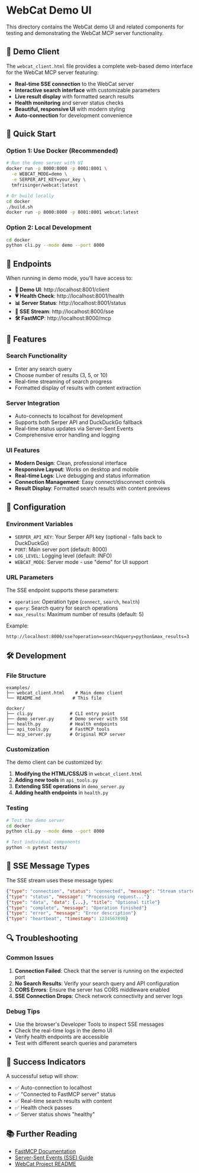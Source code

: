 # WebCat Demo UI

This directory contains the WebCat demo UI and related components for testing and demonstrating the WebCat MCP server functionality.

## 🎨 Demo Client

The `webcat_client.html` file provides a complete web-based demo interface for the WebCat MCP server featuring:

- **Real-time SSE connection** to the WebCat server
- **Interactive search interface** with customizable parameters
- **Live result display** with formatted search results
- **Health monitoring** and server status checks
- **Beautiful, responsive UI** with modern styling
- **Auto-connection** for development convenience

## 🚀 Quick Start

### Option 1: Use Docker (Recommended)

```bash
# Run the demo server with UI
docker run -p 8000:8000 -p 8001:8001 \
  -e WEBCAT_MODE=demo \
  -e SERPER_API_KEY=your_key \
  tmfrisinger/webcat:latest

# Or build locally
cd docker
./build.sh
docker run -p 8000:8000 -p 8001:8001 webcat:latest
```

### Option 2: Local Development

```bash
cd docker
python cli.py --mode demo --port 8000
```

## 📡 Endpoints

When running in demo mode, you'll have access to:

- **🎨 Demo UI**: http://localhost:8001/client
- **💗 Health Check**: http://localhost:8001/health
- **📊 Server Status**: http://localhost:8001/status
- **🔗 SSE Stream**: http://localhost:8000/sse
- **🛠️ FastMCP**: http://localhost:8000/mcp

## 🎯 Features

### Search Functionality
- Enter any search query
- Choose number of results (3, 5, or 10)
- Real-time streaming of search progress
- Formatted display of results with content extraction

### Server Integration
- Auto-connects to localhost for development
- Supports both Serper API and DuckDuckGo fallback
- Real-time status updates via Server-Sent Events
- Comprehensive error handling and logging

### UI Features
- **Modern Design**: Clean, professional interface
- **Responsive Layout**: Works on desktop and mobile
- **Real-time Logs**: Live debugging and status information
- **Connection Management**: Easy connect/disconnect controls
- **Result Display**: Formatted search results with content previews

## 🔧 Configuration

### Environment Variables

- `SERPER_API_KEY`: Your Serper API key (optional - falls back to DuckDuckGo)
- `PORT`: Main server port (default: 8000)
- `LOG_LEVEL`: Logging level (default: INFO)
- `WEBCAT_MODE`: Server mode - use "demo" for UI support

### URL Parameters

The SSE endpoint supports these parameters:

- `operation`: Operation type (`connect`, `search`, `health`)
- `query`: Search query for search operations
- `max_results`: Maximum number of results (default: 5)

Example:
```
http://localhost:8000/sse?operation=search&query=python&max_results=3
```

## 🛠️ Development

### File Structure

```
examples/
├── webcat_client.html    # Main demo client
└── README.md            # This file

docker/
├── cli.py              # CLI entry point
├── demo_server.py      # Demo server with SSE
├── health.py           # Health endpoints
├── api_tools.py        # FastMCP tools
└── mcp_server.py       # Original MCP server
```

### Customization

The demo client can be customized by:

1. **Modifying the HTML/CSS/JS** in `webcat_client.html`
2. **Adding new tools** in `api_tools.py`
3. **Extending SSE operations** in `demo_server.py`
4. **Adding health endpoints** in `health.py`

### Testing

```bash
# Test the demo server
cd docker
python cli.py --mode demo --port 8000

# Test individual components
python -m pytest tests/
```

## 📝 SSE Message Types

The SSE stream uses these message types:

```json
{"type": "connection", "status": "connected", "message": "Stream started"}
{"type": "status", "message": "Processing request..."}
{"type": "data", "data": {...}, "title": "Optional title"}
{"type": "complete", "message": "Operation finished"}
{"type": "error", "message": "Error description"}
{"type": "heartbeat", "timestamp": 1234567890}
```

## 🔍 Troubleshooting

### Common Issues

1. **Connection Failed**: Check that the server is running on the expected port
2. **No Search Results**: Verify your search query and API configuration
3. **CORS Errors**: Ensure the server has CORS middleware enabled
4. **SSE Connection Drops**: Check network connectivity and server logs

### Debug Tips

- Use the browser's Developer Tools to inspect SSE messages
- Check the real-time logs in the demo UI
- Verify health endpoints are accessible
- Test with different search queries and parameters

## 🎉 Success Indicators

A successful setup will show:

- ✅ Auto-connection to localhost
- ✅ "Connected to FastMCP server" status
- ✅ Real-time search results with content
- ✅ Health check passes
- ✅ Server status shows "healthy"

## 📚 Further Reading

- [FastMCP Documentation](https://github.com/jlowin/fastmcp)
- [Server-Sent Events (SSE) Guide](https://developer.mozilla.org/en-US/docs/Web/API/Server-sent_events)
- [WebCat Project README](../README.md)
